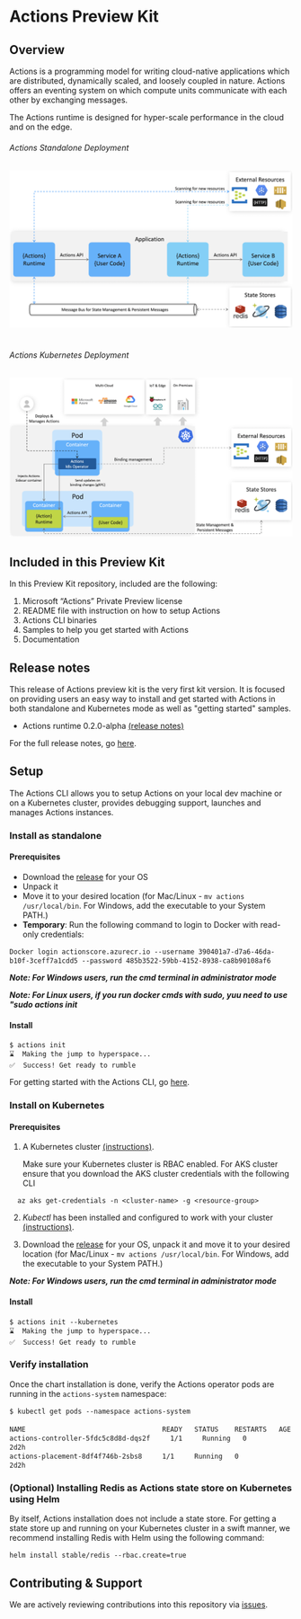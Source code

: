 # Actions Preview Kit

## Overview

Actions is a programming model for writing cloud-native applications which are distributed, dynamically scaled, and loosely coupled in nature. Actions offers an eventing system on which compute units communicate with each other by exchanging messages.

The Actions runtime is designed for hyper-scale performance in the cloud and on the edge.
<br>
###### Actions Standalone Deployment
![Actions Standalone](/docs/imgs/actions_standalone.png)
<br>
<br>
###### Actions Kubernetes Deployment
![Actions on Kubernetes](/docs/imgs/actions_k8s.png)


## Included in this Preview Kit 

In this Preview Kit repository, included are the following:

1. Microsoft “Actions” Private Preview license
2. README file with instruction on how to setup Actions
3. Actions CLI binaries
4. Samples to help you get started with Actions
5. Documentation


## Release notes

This release of Actions preview kit is the very first kit version. It is focused on providing users an easy way to install and get started with Actions in both standalone and Kubernetes mode as well as "getting started" samples.   

* Actions runtime 0.2.0-alpha [(release notes)](https://github.com/actionscore/actions/blob/master/docs/release_notes/v0.2.0-alpha.md)

For the full release notes, go [here](https://github.com/actionscore/actions/blob/master/docs/preview/release_notes/v0.1.0.md). 


## Setup

The Actions CLI allows you to setup Actions on your local dev machine or on a Kubernetes cluster, provides debugging support, launches and manages Actions instances.

### Install as standalone

#### Prerequisites

* Download the [release](https://github.com/actionscore/cli/releases) for your OS
* Unpack it
* Move it to your desired location (for Mac/Linux - ```mv actions /usr/local/bin```. For Windows, add the executable to your System PATH.)
* **Temporary**: Run the following command to login to Docker with read-only credentials:

```
Docker login actionscore.azurecr.io --username 390401a7-d7a6-46da-b10f-3ceff7a1cdd5 --password 485b3522-59bb-4152-8938-ca8b90108af6
```

__*Note: For Windows users, run the cmd terminal in administrator mode*__

__*Note: For Linux users, if you run docker cmds with sudo, yuu need to use "sudo actions init*__


#### Install

```
$ actions init
⌛  Making the jump to hyperspace...
✅  Success! Get ready to rumble
```

For getting started with the Actions CLI, go [here](https://github.com/actionscore/cli/blob/master/README.md).


### Install on Kubernetes

#### Prerequisites

1. A Kubernetes cluster [(instructions)](https://kubernetes.io/docs/tutorials/kubernetes-basics/).
    
    Make sure your Kubernetes cluster is RBAC enabled.
    For AKS cluster ensure that you download the AKS cluster credentials with the following CLI

  ```cli
    az aks get-credentials -n <cluster-name> -g <resource-group>
  ```

2. *Kubectl* has been installed and configured to work with your cluster [(instructions)](https://kubernetes.io/docs/tasks/tools/install-kubectl/).

3. Download the [release](https://github.com/actionscore/cli/releases) for your OS, unpack it and move it to your desired location (for Mac/Linux - ```mv actions /usr/local/bin```. For Windows, add the executable to your System PATH.)

__*Note: For Windows users, run the cmd terminal in administrator mode*__


#### Install

```
$ actions init --kubernetes
⌛  Making the jump to hyperspace...
✅  Success! Get ready to rumble
```

### Verify installation

Once the chart installation is done, verify the Actions operator pods are running in the `actions-system` namespace:
```
$ kubectl get pods --namespace actions-system

NAME                                  READY   STATUS    RESTARTS   AGE
actions-controller-5fdc5c8d8d-dqs2f     1/1     Running   0          2d2h
actions-placement-8df4f746b-2sbs8     1/1     Running   0          2d2h
```

### (Optional) Installing Redis as Actions state store on Kubernetes using Helm

By itself, Actions installation does not include a state store. 
For getting a state store up and running on your Kubernetes cluster in a swift manner, we recommend installing Redis with Helm using the following command:
```
helm install stable/redis --rbac.create=true
```

## Contributing & Support

We are actively reviewing contributions into this repository via [issues](https://help.github.com/en/articles/creating-an-issue). 
